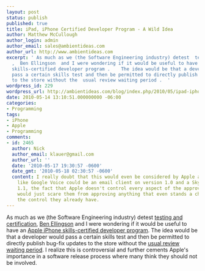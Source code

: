 ```yaml
---
layout: post
status: publish
published: true
title: iPad, iPhone Certified Developer Program - A Wild Idea
author: Matthew McCullough
author_login: admin
author_email: sales@ambientideas.com
author_url: http://www.ambientideas.com
excerpt: ' As much as we (the Software Engineering industry) detest  testing and certification
  ,  Ben Ellingson  and I were wondering if it would be useful to have an  Apple iPhone
  skills-certified developer program .    The idea would be that a developer would
  pass a certain skills test and then be permitted to directly publish bug-fix updates
  to the store without the  usual review waiting period .  '
wordpress_id: 229
wordpress_url: http://ambientideas.com/blog/index.php/2010/05/ipad-iphone-certified-developer-program-a-wild-idea/
date: 2010-05-14 13:10:51.000000000 -06:00
categories:
- Programming
tags:
- iPhone
- Apple
- Programming
comments:
- id: 2465
  author: Nick
  author_email: klauer@gmail.com
  author_url: ''
  date: '2010-05-17 19:30:57 -0600'
  date_gmt: '2010-05-18 02:30:57 -0600'
  content: I really doubt that this would even be considered by Apple as a possibility.  Just
    like Google Voice could be an email client on version 1.0 and a Skype phone on
    1.1, the fact that Apple doesn't control every aspect of the approval process
    would just scare them from approving anything that even stands a chance of breaking
    the control they already have.
---
```

<p>As much as we (the Software Engineering industry) detest <a href="http://www.secc.org.eg/" target="_blank">testing and certification</a>, <a href="http://benellingson.blogspot.com/" target="_blank">Ben Ellingson</a> and I were wondering if it would be useful to have an <a href="http://developer.apple.com/programs/iphone/" target="_blank">Apple iPhone skills-certified developer program</a>.  The idea would be that a developer would pass a certain skills test and then be permitted to directly publish bug-fix updates to the store without the <a href="http://www.macworld.com/article/134698/2008/07/app_store_developers.html" target="_blank">usual review waiting period</a>.  I realize this is controversial and further cements Apple's importance in a software release process where many think they should not be involved.</p>

